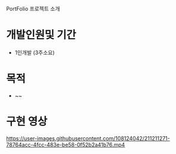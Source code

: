 PortFolio 프로젝트 소개


# 개발인원및 기간
- 1인개발 (3주소요)

# 목적
- ~~

# 구현 영상

https://user-images.githubusercontent.com/108124042/211211271-78764acc-4fcc-483e-be58-0f52b2a41b76.mp4


